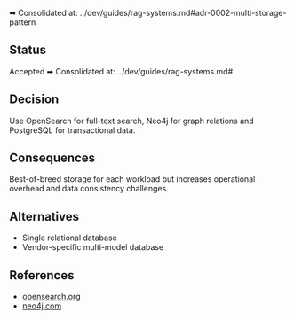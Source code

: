 ➡ Consolidated at: ../dev/guides/rag-systems.md#adr-0002-multi-storage-pattern
## Status

Accepted
➡ Consolidated at: ../dev/guides/rag-systems.md#

## Decision

Use OpenSearch for full-text search, Neo4j for graph relations and PostgreSQL for transactional data.

## Consequences

Best-of-breed storage for each workload but increases operational overhead and data consistency challenges.

## Alternatives

- Single relational database
- Vendor-specific multi-model database

## References

- [opensearch.org](https://opensearch.org/)
- [neo4j.com](https://neo4j.com/)
